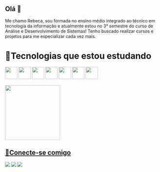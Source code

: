 ## Olá 👋 
Me chamo Rebeca, sou formada no ensino médio integrado ao técnico em tecnologia da informação e atualmente estou no 3° semestre do curso de Análise e Desenvolvimento de Sistemas!
Tenho buscado realizar cursos e projetos para me especializar cada vez mais.


# 📗Tecnologias que estou estudando 
<div style="display: inline_block">
<img aling="center" heigth="30" width="40" src="https://icongr.am/devicon/html5-original.svg?size=128&color=currentColor">
<img aling="center" heigth="30" width="40" src="https://icongr.am/devicon/css3-original.svg?size=128&color=currentColor">
<img aling="center" heigth="30" width="40" src="https://icongr.am/devicon/javascript-original.svg?size=128&color=currentColor">
<img aling="center" heigth="30" width="40" src="https://icongr.am/devicon/typescript-original.svg?size=128&color=currentColor">
<img aling="center" heigth="30" width="40" src="https://icongr.am/devicon/angularjs-original.svg?size=128&color=currentColor">
<img aling="center" heigth="30" width="40" src="https://icongr.am/devicon/csharp-original.svg?size=128&color=currentColor">
<img aling="center" heigth="30" width="40" src="https://icongr.am/devicon/git-original.svg?size=128&color=currentColor">
</div>

<br>

<div>
<a href="https://github.com/rebecafanti">
<img height="180cm" src="https://github-readme-stats-git-masterrstaa-rickstaa.vercel.app/api/top-langs/?username=rebecafanti&layout=compact&bg_color=000&border_color=30A3DC&title_color=E94D5F&text_color=FFF">
</div>

## 📲Conecte-se comigo 
<div style="display: inline_block">
  
[<img src="https://img.shields.io/badge/LinkedIn-0077B5?style=for-the-badge&logo=linkedin&logoColor=white">](https://www.linkedin.com/public-profile/settings?lipi=urn%3Ali%3Apage%3Ad_flagship3_profile_self_edit_contact-info%3BxjxmedJRRryBX5bgEA3vGQ%3D%3D)
[<img src="https://img.shields.io/badge/Gmail-333333?style=for-the-badge&logo=gmail&logoColor=red">](https://www.gmail.com/rebecalopesfanti2/)
[<img src="https://img.shields.io/badge/-Meu%20Perfil%20na%20DIO-30A3DC?style=for-the-badge">](https://www.dio.me/users/rebecalopesfanti2)
</div>







